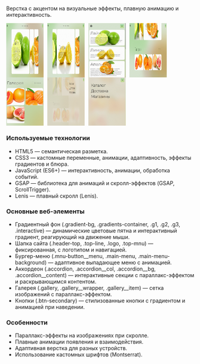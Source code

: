 # 

Верстка с акцентом на визуальные эффекты, плавную анимацию и интерактивность.

<div style="display: flex; flex-wrap: wrap;">
  <img src="README.png/1.png" alt="Изображение 1" style="width: 100px; margin-right: 10px;">
  <img src="README.png/2.png" alt="Изображение 2" style="width: 100px; margin-right: 10px;">
  <img src="README.png/3.png" alt="Изображение 3" style="width: 100px; margin-right: 10px;">
  <img src="README.png/4.png" alt="Изображение 4" style="width: 100px; margin-right: 10px;">
  <img src="README.png/5.png" alt="Изображение 5" style="width: 100px; margin-right: 10px;">
  <img src="README.png/6.png" alt="Изображение 6" style="width: 100px; margin-right: 10px;">
  <img src="README.png/7.png" alt="Изображение 7" style="width: 100px;">
</div>


### Используемые технологии
-	HTML5 — семантическая разметка.
-	CSS3 — кастомные переменные, анимации, адаптивность, эффекты градиентов и блюра.
-	JavaScript (ES6+) — интерактивность, анимации, обработка событий.
-	GSAP — библиотека для анимаций и скролл-эффектов (GSAP, ScrollTrigger).
-	Lenis — плавный скролл (Lenis).

### Основные веб-элементы
-	Градиентный фон (.gradient-bg, .gradients-container, .g1, .g2, .g3, .interactive) — динамические цветовые пятна и интерактивный градиент, реагирующий на движение мыши.
-	Шапка сайта (.header-top, .top-line, .logo, .top-mnu) — фиксированная, с логотипом и навигацией.
-	Бургер-меню (.mnu-button__menu, .main-menu, .main-menu-background) — адаптивное выпадающее меню с анимацией.
-	Аккордеон (.accordion, .accordion__col, .accordion__bg, .accordion__content) — интерактивные секции с параллакс-эффектом и раскрывающимся контентом.
-	Галерея (.gallery, .gallery__wrapper, .gallery__item) — сетка изображений с параллакс-эффектом.
-	Кнопки (.btn-secondary) — стилизованные кнопки с градиентом и анимацией при наведении.

### Особенности
-	Параллакс-эффекты на изображениях при скролле.
-	Плавные анимации появления и взаимодействия.
-	Адаптивная верстка для разных устройств.
-	Использование кастомных шрифтов (Montserrat).
